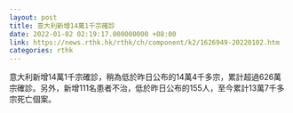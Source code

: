 ```yaml
---
layout: post
title: 意大利新增14萬1千宗確診
date: 2022-01-02 02:19:17.000000000 +08:00
link: https://news.rthk.hk/rthk/ch/component/k2/1626949-20220102.htm
categories: rthk
---
```


意大利新增14萬1千宗確診，稍為低於昨日公布的14萬4千多宗，累計超過626萬宗確診。另外，新增111名患者不治，低於昨日公布的155人，至今累計13萬7千多宗死亡個案。
